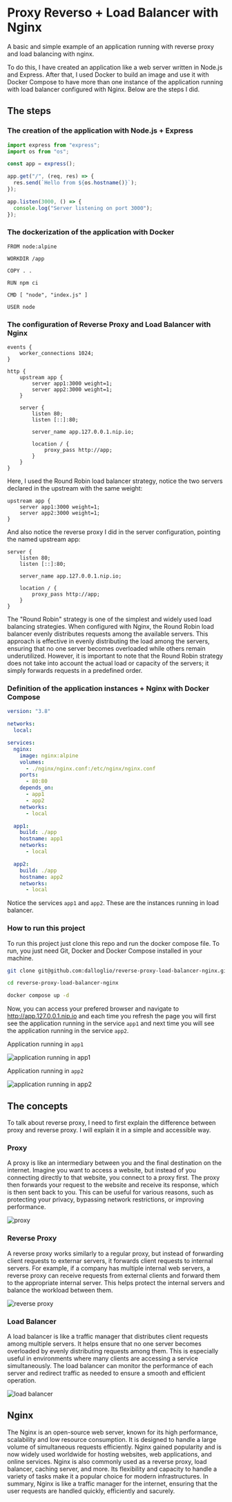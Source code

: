 # Proxy Reverso + Load Balancer with Nginx

A basic and simple example of an application running with reverse proxy and load balancing with nginx.

To do this, I have created an application like a web server written in Node.js and Express. After that, I used Docker to build an image and use it with Docker Compose to have more than one instance of the application running with load balancer configured with Nginx. Below are the steps I did.

## The steps

### The creation of the application with Node.js + Express

```javascript
import express from "express";
import os from "os";

const app = express();

app.get("/", (req, res) => {
  res.send(`Hello from ${os.hostname()}`);
});

app.listen(3000, () => {
  console.log("Server listening on port 3000");
});
```

### The dockerization of the application with Docker

```docker
FROM node:alpine

WORKDIR /app

COPY . .

RUN npm ci

CMD [ "node", "index.js" ]

USER node
```

### The configuration of Reverse Proxy and Load Balancer with Nginx

```properties
events {
    worker_connections 1024;
}

http {
    upstream app {
        server app1:3000 weight=1;
        server app2:3000 weight=1;
    }

    server {
        listen 80;
        listen [::]:80;

        server_name app.127.0.0.1.nip.io;

        location / {
            proxy_pass http://app;
        }
    }
}
```

Here, I used the Round Robin load balancer strategy, notice the two servers declared in the upstream with the same weight:

```properties
upstream app {
    server app1:3000 weight=1;
    server app2:3000 weight=1;
}
```

And also notice the reverse proxy I did in the server configuration, pointing the named upstream app:

```properties
server {
    listen 80;
    listen [::]:80;

    server_name app.127.0.0.1.nip.io;

    location / {
        proxy_pass http://app;
    }
}
```

The "Round Robin" strategy is one of the simplest and widely used load balancing strategies. When configured with Nginx, the Round Robin load balancer evenly distributes requests among the available servers. This approach is effective in evenly distributing the load among the servers, ensuring that no one server becomes overloaded while others remain underutilized. However, it is important to note that the Round Robin strategy does not take into account the actual load or capacity of the servers; it simply forwards requests in a predefined order.

### Definition of the application instances + Nginx with Docker Compose

```yaml
version: "3.8"

networks:
  local:

services:
  nginx:
    image: nginx:alpine
    volumes:
      - ./nginx/nginx.conf:/etc/nginx/nginx.conf
    ports:
      - 80:80
    depends_on:
      - app1
      - app2
    networks:
      - local

  app1:
    build: ./app
    hostname: app1
    networks:
      - local

  app2:
    build: ./app
    hostname: app2
    networks:
      - local
```

Notice the services `app1` and `app2`. These are the instances running in load balancer.

### How to run this project

To run this project just clone this repo and run the docker compose file. To run, you just need Git, Docker and Docker Compose installed in your machine.

```bash
git clone git@github.com:dalloglio/reverse-proxy-load-balancer-nginx.git

cd reverse-proxy-load-balancer-nginx

docker compose up -d
```

Now, you can access your prefered browser and navigate to http://app.127.0.0.1.nip.io and each time you refresh the page you will first see the application running in the service `app1` and next time you will see the application running in the service `app2`.

Application running in `app1`

![application running in app1](./.assets/application-running-in-app1.png "Application running in app1")

Application running in `app2`

![application running in app2](./.assets/application-running-in-app2.png "Application running in app2")

## The concepts

To talk about reverse proxy, I need to first explain the difference between proxy and reverse proxy. I will explain it in a simple and accessible way.

### Proxy

A proxy is like an intermediary between you and the final destination on the internet. Imagine you want to access a website, but instead of you connecting directly to that website, you connect to a proxy first. The proxy then forwards your request to the website and receive its response, which is then sent back to you. This can be useful for various reasons, such as protecting your privacy, bypassing network restrictions, or improving performance.

![proxy](./.assets/proxy.jpg "Proxy")

### Reverse Proxy

A reverse proxy works similarly to a regular proxy, but instead of forwarding client requests to externar servers, it forwards client requests to internal servers. For example, if a company has multiple internal web servers, a reverse proxy can receive requests from external clients and forward them to the appropriate internal server. This helps protect the internal servers and balance the workload between them.

![reverse proxy](./.assets/reverse-proxy.jpg "Reverse Proxy")

### Load Balancer

A load balancer is like a traffic manager that distributes client requests among multiple servers. It helps ensure that no one server becomes overloaded by evenly distributing requests among them. This is especially useful in environments where many clients are accessing a service simultaneously. The load balancer can monitor the performance of each server and redirect traffic as needed to ensure a smooth and efficient operation.

![load balancer](./.assets/load-balancer.jpg "Load Balancer")

## Nginx

The Nginx is an open-source web server, known for its high performance, scalability and low resource consumption. It is designed to handle a large volume of simultaneous requests efficiently. Nginx gained popularity and is now widely used worldwide for hosting websites, web applications, and online services. Nginx is also commonly used as a reverse proxy, load balancer, caching server, and more. Its flexibility and capacity to handle a variety of tasks make it a popular choice for modern infrastructures. In summary, Nginx is like a traffic manager for the internet, ensuring that the user requests are handled quickly, efficiently and sacurely.
